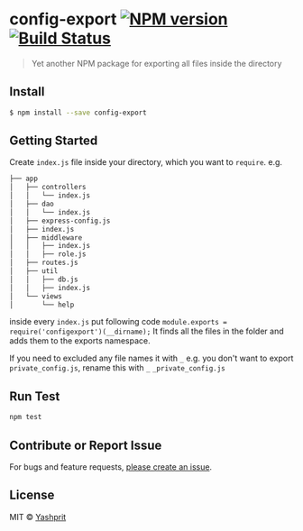 #  config-export [![NPM version][npm-image]][npm-url] [![Build Status][travis-image]][travis-url]

> Yet another NPM package for exporting all files inside the directory


## Install

```sh
$ npm install --save config-export
```


## Getting Started

Create `index.js` file inside your directory, which you want to `require`. e.g.

```sh
├── app
│   ├── controllers
│   │   └── index.js
│   ├── dao
│   │   └── index.js
│   ├── express-config.js
│   ├── index.js
│   ├── middleware
│   │   ├── index.js
│   │   ├── role.js
│   ├── routes.js
│   ├── util
│   │   ├── db.js
│   │   ├── index.js
│   └── views
│       └── help
```

inside every `index.js` put following code
`module.exports = require('configexport')(__dirname);`
It finds all the files in the folder and adds them to the exports namespace.

If you need to excluded any file names it with `_` e.g. you don't want to export `private_config.js`, rename this with `_` `_private_config.js`



## Run Test
```sh
npm test
```

## Contribute or Report Issue
For bugs and feature requests, [please create an issue][issue-url].

## License

MIT © [Yashprit](yashprit.github.io)

[issue-url]: https://github.com/yashprit/config-export/issues
[npm-url]: https://npmjs.org/package/config-export
[npm-image]: https://badge.fury.io/js/config-export.svg
[travis-url]: https://travis-ci.org/yashprit/config-export
[travis-image]: https://travis-ci.org/yashprit/config-export.svg?branch=master

